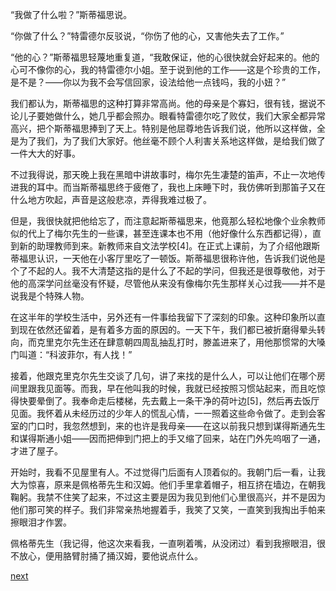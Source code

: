 
“我做了什么啦？”斯蒂福思说。

“你做了什么？”特雷德尔反驳说，“你伤了他的心，又害他失去了工作。”

“他的心？”斯蒂福思轻蔑地重复道，“我敢保证，他的心很快就会好起来的。他的心可不像你的心，我的特雷德尔小姐。至于说到他的工作——这是个珍贵的工作，是不是？——你以为我不会写信回家，设法给他一点钱吗，我的小妞？”

我们都认为，斯蒂福思的这种打算非常高尚。他的母亲是个寡妇，很有钱，据说不论儿子要她做什么，她几乎都会照办。眼看特雷德尔吃了败仗，我们大家全都异常高兴，把个斯蒂福思捧到了天上。特别是他屈尊地告诉我们说，他所以这样做，全是为了我们，为了我们大家好。他丝毫不顾个人利害关系地这样做，是给我们做了一件大大的好事。

不过我得说，那天晚上我在黑暗中讲故事时，梅尔先生凄楚的笛声，不止一次地传进我的耳中。而当斯蒂福思终于疲倦了，我也上床睡下时，我仿佛听到那笛子又在什么地方吹起，声音是这般悲凉，弄得我难过极了。

但是，我很快就把他给忘了，而注意起斯蒂福思来，他竟那么轻松地像个业余教师似的代上了梅尔先生的一些课，甚至连课本也不用（他好像什么东西都记得），直到新的助理教师到来。新教师来自文法学校[4]。在正式上课前，为了介绍他跟斯蒂福思认识，一天他在小客厅里吃了一顿饭。斯蒂福思很称许他，告诉我们说他是个了不起的人。我不大清楚这指的是什么了不起的学问，但我还是很尊敬他，对于他的高深学问丝毫没有怀疑，尽管他从来没有像梅尔先生那样关心过我——并不是说我是个特殊人物。

在这半年的学校生活中，另外还有一件事给我留下了深刻的印象。这种印象所以直到现在依然还留着，是有着多方面的原因的。一天下午，我们都已被折磨得晕头转向，而克里克尔先生还在肆意朝四周乱抽乱打时，滕盖进来了，用他那惯常的大嗓门叫道：“科波菲尔，有人找！”

接着，他跟克里克尔先生交谈了几句，讲了来找的是什么人，可以让他们在哪个房间里跟我见面等。而我，早在他叫我的时候，我就已经按照习惯站起来，而且吃惊得快要晕倒了。我奉命走后楼梯，先去戴上一条干净的荷叶边[5]，然后再去饭厅见面。我怀着从未经历过的少年人的慌乱心情，一一照着这些命令做了。走到会客室的门口时，我忽然想到，来的也许是我母亲——在这以前我只想到谋得斯通先生和谋得斯通小姐——因而把伸到门把上的手又缩了回来，站在门外先呜咽了一通，才进了屋子。

开始时，我看不见屋里有人。不过觉得门后面有人顶着似的。我朝门后一看，让我大为惊喜，原来是佩格蒂先生和汉姆。他们手里拿着帽子，相互挤在墙边，在朝我鞠躬。我禁不住笑了起来，不过这主要是因为我见到他们心里很高兴，并不是因为他们那可笑的样子。我们非常亲热地握着手，我笑了又笑，一直笑到我掏出手帕来擦眼泪才作罢。

佩格蒂先生（我记得，他这次来看我，一直咧着嘴，从没闭过）看到我擦眼泪，很不放心，便用胳臂肘捅了捅汉姆，要他说点什么。

[next](page101.md)